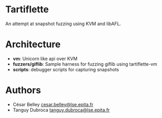 Tartiflette
===========

An attempt at snapshot fuzzing using KVM and libAFL.

# Architecture

- **vm**: Unicorn like api over KVM
- **fuzzers/giflib**: Sample harness for fuzzing giflib using tartiflette-vm
- **scripts**: debugger scripts for capturing snapshots

# Authors

- César Belley <cesar.belley@lse.epita.fr>
- Tanguy Dubroca <tanguy.dubroca@lse.epita.fr>
